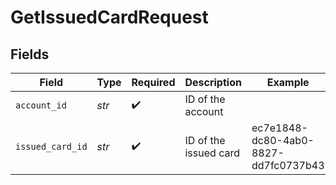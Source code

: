 # GetIssuedCardRequest


## Fields

| Field                                | Type                                 | Required                             | Description                          | Example                              |
| ------------------------------------ | ------------------------------------ | ------------------------------------ | ------------------------------------ | ------------------------------------ |
| `account_id`                         | *str*                                | :heavy_check_mark:                   | ID of the account                    |                                      |
| `issued_card_id`                     | *str*                                | :heavy_check_mark:                   | ID of the issued card                | ec7e1848-dc80-4ab0-8827-dd7fc0737b43 |